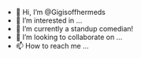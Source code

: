 - 👋 Hi, I’m @Gigisoffhermeds
- 👀 I’m interested in ...
- 🌱 I’m currently a standup comedian! 
- 💞️ I’m looking to collaborate on ...
- 📫 How to reach me ...

<!---
Gigisoffhermeds/Gigisoffhermeds is a ✨ special ✨ repository because its `README.md` (this file) appears on your GitHub profile.
You can click the Preview link to take a look at your changes.
--->
